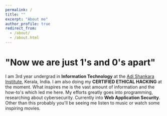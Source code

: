 ```yaml
---
permalink: /
title: ""
excerpt: "About me"
author_profile: true
redirect_from: 
  - /about/
  - /about.html
---
```


# "Now we are just 1's and 0's apart"

I am 3rd year undergrad in **Information Technology** at the [Adi Shankara Institute](http://www.adishankara.ac.in/), Kerala, India. I am also doing my **CERTIFIED ETHICAL HACKING** at the moment. What inspires me is the vast amount of information and the how-to's which led me here. My efforts greatly goes into programming, researching about cybersecurity. Currently into **Web Application Security**. Other than this probably you'll be seeing me listen to music or watch some inspiring movies. 
